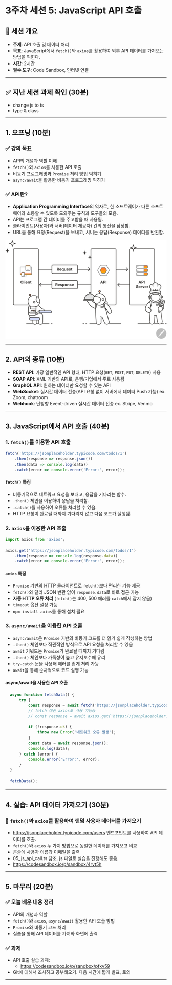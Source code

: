 # 3주차 세션 5: JavaScript API 호출

## 📌 세션 개요
- **주제**: API 호출 및 데이터 처리
- **목표**: JavaScript에서 `fetch()`와 `axios`를 활용하여 외부 API 데이터를 가져오는 방법을 익힌다.
- **시간**: 2시간
- **필수 도구**: Code Sandbox, 인터넷 연결

---

## ✅ 지난 세션 과제 확인 (30분)
- change js to ts
- type & class

---

## 1. 오프닝 (10분)
### ✅ 강의 목표
- API의 개념과 역할 이해
- `fetch()`와 `axios`를 사용한 API 호출
- 비동기 프로그래밍과 `Promise` 처리 방법 익히기
- `async/await`을 활용한 비동기 프로그래밍 익히기

### ✅ API란?
- **Application Programming Interface**의 약자로, 한 소프트웨어가 다른 소프트웨어와 소통할 수 있도록 도와주는 규칙과 도구들의 모음.
- API는 프로그램 간 데이터를 주고받을 때 사용됨.
- 클라이언트(사용자)와 서버(데이터 제공자) 간의 통신을 담당함.
- URL을 통해 요청(Request)을 보내고, 서버는 응답(Response) 데이터를 반환함.

![diagram-what-is-an-api.svg](diagram-what-is-an-api.svg)

---

## 2. API의 종류 (10분)
- **REST API**: 가장 일반적인 API 형태, HTTP 요청(`GET`, `POST`, `PUT`, `DELETE`) 사용
- **SOAP API**: XML 기반의 API로, 은행/기업에서 주로 사용됨
- **GraphQL API**: 원하는 데이터만 요청할 수 있는 API
- **WebSocket**: 실시간 데이터 전송(API 요청 없이 서버에서 데이터 Push 가능) ex. Zoom, chatroom
- **Webhook**: 단방향 Event-driven 실시간 데이터 전송 ex. Stripe, Venmo

---

## 3. JavaScript에서 API 호출 (40분)

### 1. `fetch()`를 이용한 API 호출
```js
fetch('https://jsonplaceholder.typicode.com/todos/1')
    .then(response => response.json())
    .then(data => console.log(data))
    .catch(error => console.error('Error:', error));
```

#### `fetch()` 특징
- 비동기적으로 네트워크 요청을 보내고, 응답을 기다리는 함수.
- `.then()` 체인을 이용하여 응답을 처리함.
- `.catch()`를 사용하여 오류를 처리할 수 있음.
- HTTP 요청이 완료될 때까지 기다리지 않고 다음 코드가 실행됨.

### 2. `axios`를 이용한 API 호출
```js
import axios from 'axios';

axios.get('https://jsonplaceholder.typicode.com/todos/1')
    .then(response => console.log(response.data))
    .catch(error => console.error('Error:', error));
```

#### `axios` 특징
- `Promise` 기반의 HTTP 클라이언트로 `fetch()`보다 편리한 기능 제공
- `fetch()`와 달리 JSON 변환 없이 `response.data`로 바로 접근 가능
- **자동 HTTP 오류 처리** (`fetch()`는 400, 500 에러를 `catch`에서 잡지 않음)
- `timeout` 옵션 설정 가능
- `npm install axios`를 통해 설치 필요

### 3. `async/await`을 이용한 API 호출
- `async/await`은 `Promise` 기반의 비동기 코드를 더 읽기 쉽게 작성하는 방법
- `.then()` 체인보다 직관적인 방식으로 API 요청을 처리할 수 있음
- `await` 키워드는 `Promise`가 완료될 때까지 기다림
- `.then()` 체인보다 가독성이 높고 유지보수에 유리
- `try-catch` 문을 사용해 에러를 쉽게 처리 가능
- `await`을 통해 순차적으로 코드 실행 가능

#### async/await을 사용한 API 호출
```js
  async function fetchData() {
      try {
          const response = await fetch('https://jsonplaceholder.typicode.com/todos/1');
          // fetch 대신 axios도 사용 가능능
          // const response = await axios.get('https://jsonplaceholder.typicode.com/todos/1');

          if (!response.ok) {
              throw new Error('네트워크 오류 발생');
          }
          const data = await response.json();
          console.log(data);
      } catch (error) {
          console.error('Error:', error);
      }
  }

  fetchData();
```

#### 

---

## 4. 실습: API 데이터 가져오기 (30분)
### 🔹 `fetch()`와 `axios`를 활용하여 랜덤 사용자 데이터를 가져오기
- https://jsonplaceholder.typicode.com/users 엔드포인트를 사용하여 API 데이터를 호출.
- `fetch()`와 `axios` 두 가지 방법으로 동일한 데이터를 가져오고 비교
- 콘솔에 사용자 이름과 이메일을 출력
- 05_js_api_call.ts 참조. js 파일로 실습을 진행해도 좋음.
- https://codesandbox.io/p/sandbox/4rvt5h
---

## 5. 마무리 (20분)
### ✅ 오늘 배운 내용 정리
- API의 개념과 역할
- `fetch()`와 `axios`, `async/await` 활용한 API 호출 방법
- `Promise`와 비동기 코드 처리
- 실습을 통해 API 데이터를 가져와 화면에 출력

### ✅ 과제
- API 호출 실습 과제:
  - https://codesandbox.io/p/sandbox/pfxv59
- Git에 대해서 조사하고 공부해오기. 다음 시간에 짧게 발표, 토의
---